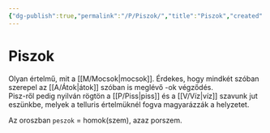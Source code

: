 ```yaml
---
{"dg-publish":true,"permalink":"/P/Piszok/","title":"Piszok","created":"2023-10-17T11:21","updated":"2024-10-25T23:48"}
---
```



# Piszok

Olyan értelmű, mit a [[M/Mocsok\|mocsok]]. Érdekes, hogy mindkét szóban szerepel az [[A/Átok\|átok]] szóban is meglévő -ok végződés.  
Pisz-ről pedig nyilván rögtön a [[P/Piss\|piss]] és a [[V/Víz\|víz]] szavunk jut eszünkbe, melyek a telluris értelmüknél fogva magyarázzák a helyzetet.  

Az oroszban `peszok` = homok(szem), azaz porszem.  